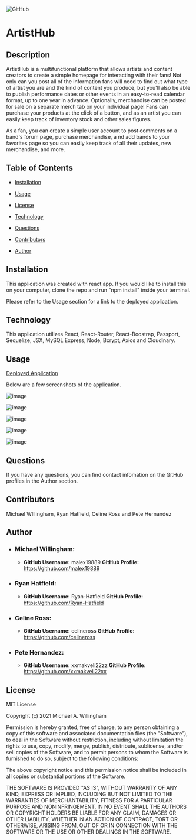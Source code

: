 ![GitHub](https://img.shields.io/github/license/malex19889/ArtistHub)

# ArtistHub

## Description
ArtistHub is a multifunctional platform that allows artists and content creators to create a simple homepage for interacting with their fans! 
Not only can you post all of the information fans will need to find out what type of artist you are and the kind of content you produce, 
but you'll also be able to publish performance dates or other events in an easy-to-read calendar format, up to one year in advance. 
Optionally, merchandise can be posted for sale on a separate merch tab on your individual page! Fans can purchase your products at the click of a button, and as an artist you can easily keep track of inventory stock and other sales figures.

As a fan, you can create a simple user account to post comments on a band's forum page, purchase merchandise, a
nd add bands to your favorites page so you can easily keep track of all their updates, new merchandise, and more.

## Table of Contents

* [Installation](#Installation)

* [Usage](#Usage)

* [License](#License)

* [Technology](#Technology)

* [Questions](#Questions)

* [Contributors](#Contributors)

* [Author](#Author)

## Installation

This application was created with react app. If you would like to install this on your computer, clone the repo and run "npm install" inside your terminal.

Please refer to the Usage section for a link to the deployed application.

## Technology

This application utilizes React, React-Router, React-Boostrap, Passport, Sequelize, JSX, MySQL Express, Node, Bcrypt, Axios and Cloudinary.

## Usage

[Deployed Application](https://artistshub.herokuapp.com/)

Below are a few screenshots of the application.

![image](https://user-images.githubusercontent.com/66077644/104108583-8cbc1400-528b-11eb-8055-a7909d5078be.png)

![image](https://user-images.githubusercontent.com/66077644/104108598-aa897900-528b-11eb-9b6d-1e6418a7a0e2.png)

![image](https://user-images.githubusercontent.com/66077644/104108606-bb39ef00-528b-11eb-9d72-004841c07044.png)

![image](https://user-images.githubusercontent.com/66077644/104108623-db69ae00-528b-11eb-8efc-3ee90b5b69db.png)

![image](https://user-images.githubusercontent.com/66077644/104108632-eb818d80-528b-11eb-9560-45343ed9dce2.png)

## Questions

If you have any questions, you can find contact infomation on the GitHub profiles in the Author section.

## Contributors
Michael WIllingham, Ryan Hatfield, Celine Ross and Pete Hernandez

## Author

* ### Michael Willingham:
  * **GitHub Username:** malex19889
  **GitHub Profile:** https://github.com/malex19889

* ### Ryan Hatfield:
  * **GitHub Username:** Ryan-Hatfield
  **GitHub Profile:** https://github.com/Ryan-Hatfield

* ### Celine Ross:
  * **GitHub Username:** celineross
  **GitHub Profile:** https://github.com/celineross

* ### Pete Hernandez:
  * **GitHub Username:** xxmakveli22zz
  **GitHub Profile:** https://github.com/xxmakveli22xx


## License
MIT License

Copyright (c) 2021 Michael A. Willingham

Permission is hereby granted, free of charge, to any person obtaining a copy
of this software and associated documentation files (the "Software"), to deal
in the Software without restriction, including without limitation the rights
to use, copy, modify, merge, publish, distribute, sublicense, and/or sell
copies of the Software, and to permit persons to whom the Software is
furnished to do so, subject to the following conditions:

The above copyright notice and this permission notice shall be included in all
copies or substantial portions of the Software.

THE SOFTWARE IS PROVIDED "AS IS", WITHOUT WARRANTY OF ANY KIND, EXPRESS OR
IMPLIED, INCLUDING BUT NOT LIMITED TO THE WARRANTIES OF MERCHANTABILITY,
FITNESS FOR A PARTICULAR PURPOSE AND NONINFRINGEMENT. IN NO EVENT SHALL THE
AUTHORS OR COPYRIGHT HOLDERS BE LIABLE FOR ANY CLAIM, DAMAGES OR OTHER
LIABILITY, WHETHER IN AN ACTION OF CONTRACT, TORT OR OTHERWISE, ARISING FROM,
OUT OF OR IN CONNECTION WITH THE SOFTWARE OR THE USE OR OTHER DEALINGS IN THE
SOFTWARE.

